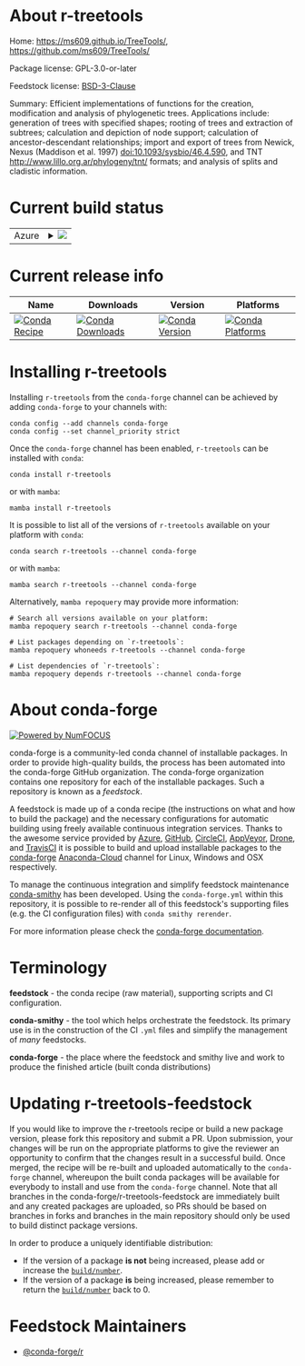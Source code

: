 About r-treetools
=================

Home: https://ms609.github.io/TreeTools/, https://github.com/ms609/TreeTools/

Package license: GPL-3.0-or-later

Feedstock license: [BSD-3-Clause](https://github.com/conda-forge/r-treetools-feedstock/blob/main/LICENSE.txt)

Summary: Efficient implementations of functions for the creation, modification and analysis of phylogenetic trees. Applications include: generation of trees with specified shapes; rooting of trees and extraction of subtrees; calculation and depiction of node support; calculation of ancestor-descendant relationships; import and export of trees from Newick, Nexus (Maddison et al. 1997) <doi:10.1093/sysbio/46.4.590>, and TNT <http://www.lillo.org.ar/phylogeny/tnt/> formats; and analysis of splits and cladistic information.

Current build status
====================


<table>
    
  <tr>
    <td>Azure</td>
    <td>
      <details>
        <summary>
          <a href="https://dev.azure.com/conda-forge/feedstock-builds/_build/latest?definitionId=10695&branchName=main">
            <img src="https://dev.azure.com/conda-forge/feedstock-builds/_apis/build/status/r-treetools-feedstock?branchName=main">
          </a>
        </summary>
        <table>
          <thead><tr><th>Variant</th><th>Status</th></tr></thead>
          <tbody><tr>
              <td>linux_64_r_base4.1</td>
              <td>
                <a href="https://dev.azure.com/conda-forge/feedstock-builds/_build/latest?definitionId=10695&branchName=main">
                  <img src="https://dev.azure.com/conda-forge/feedstock-builds/_apis/build/status/r-treetools-feedstock?branchName=main&jobName=linux&configuration=linux_64_r_base4.1" alt="variant">
                </a>
              </td>
            </tr><tr>
              <td>linux_64_r_base4.2</td>
              <td>
                <a href="https://dev.azure.com/conda-forge/feedstock-builds/_build/latest?definitionId=10695&branchName=main">
                  <img src="https://dev.azure.com/conda-forge/feedstock-builds/_apis/build/status/r-treetools-feedstock?branchName=main&jobName=linux&configuration=linux_64_r_base4.2" alt="variant">
                </a>
              </td>
            </tr><tr>
              <td>osx_64_r_base4.1</td>
              <td>
                <a href="https://dev.azure.com/conda-forge/feedstock-builds/_build/latest?definitionId=10695&branchName=main">
                  <img src="https://dev.azure.com/conda-forge/feedstock-builds/_apis/build/status/r-treetools-feedstock?branchName=main&jobName=osx&configuration=osx_64_r_base4.1" alt="variant">
                </a>
              </td>
            </tr><tr>
              <td>osx_64_r_base4.2</td>
              <td>
                <a href="https://dev.azure.com/conda-forge/feedstock-builds/_build/latest?definitionId=10695&branchName=main">
                  <img src="https://dev.azure.com/conda-forge/feedstock-builds/_apis/build/status/r-treetools-feedstock?branchName=main&jobName=osx&configuration=osx_64_r_base4.2" alt="variant">
                </a>
              </td>
            </tr><tr>
              <td>win_64</td>
              <td>
                <a href="https://dev.azure.com/conda-forge/feedstock-builds/_build/latest?definitionId=10695&branchName=main">
                  <img src="https://dev.azure.com/conda-forge/feedstock-builds/_apis/build/status/r-treetools-feedstock?branchName=main&jobName=win&configuration=win_64_" alt="variant">
                </a>
              </td>
            </tr>
          </tbody>
        </table>
      </details>
    </td>
  </tr>
</table>

Current release info
====================

| Name | Downloads | Version | Platforms |
| --- | --- | --- | --- |
| [![Conda Recipe](https://img.shields.io/badge/recipe-r--treetools-green.svg)](https://anaconda.org/conda-forge/r-treetools) | [![Conda Downloads](https://img.shields.io/conda/dn/conda-forge/r-treetools.svg)](https://anaconda.org/conda-forge/r-treetools) | [![Conda Version](https://img.shields.io/conda/vn/conda-forge/r-treetools.svg)](https://anaconda.org/conda-forge/r-treetools) | [![Conda Platforms](https://img.shields.io/conda/pn/conda-forge/r-treetools.svg)](https://anaconda.org/conda-forge/r-treetools) |

Installing r-treetools
======================

Installing `r-treetools` from the `conda-forge` channel can be achieved by adding `conda-forge` to your channels with:

```
conda config --add channels conda-forge
conda config --set channel_priority strict
```

Once the `conda-forge` channel has been enabled, `r-treetools` can be installed with `conda`:

```
conda install r-treetools
```

or with `mamba`:

```
mamba install r-treetools
```

It is possible to list all of the versions of `r-treetools` available on your platform with `conda`:

```
conda search r-treetools --channel conda-forge
```

or with `mamba`:

```
mamba search r-treetools --channel conda-forge
```

Alternatively, `mamba repoquery` may provide more information:

```
# Search all versions available on your platform:
mamba repoquery search r-treetools --channel conda-forge

# List packages depending on `r-treetools`:
mamba repoquery whoneeds r-treetools --channel conda-forge

# List dependencies of `r-treetools`:
mamba repoquery depends r-treetools --channel conda-forge
```


About conda-forge
=================

[![Powered by
NumFOCUS](https://img.shields.io/badge/powered%20by-NumFOCUS-orange.svg?style=flat&colorA=E1523D&colorB=007D8A)](https://numfocus.org)

conda-forge is a community-led conda channel of installable packages.
In order to provide high-quality builds, the process has been automated into the
conda-forge GitHub organization. The conda-forge organization contains one repository
for each of the installable packages. Such a repository is known as a *feedstock*.

A feedstock is made up of a conda recipe (the instructions on what and how to build
the package) and the necessary configurations for automatic building using freely
available continuous integration services. Thanks to the awesome service provided by
[Azure](https://azure.microsoft.com/en-us/services/devops/), [GitHub](https://github.com/),
[CircleCI](https://circleci.com/), [AppVeyor](https://www.appveyor.com/),
[Drone](https://cloud.drone.io/welcome), and [TravisCI](https://travis-ci.com/)
it is possible to build and upload installable packages to the
[conda-forge](https://anaconda.org/conda-forge) [Anaconda-Cloud](https://anaconda.org/)
channel for Linux, Windows and OSX respectively.

To manage the continuous integration and simplify feedstock maintenance
[conda-smithy](https://github.com/conda-forge/conda-smithy) has been developed.
Using the ``conda-forge.yml`` within this repository, it is possible to re-render all of
this feedstock's supporting files (e.g. the CI configuration files) with ``conda smithy rerender``.

For more information please check the [conda-forge documentation](https://conda-forge.org/docs/).

Terminology
===========

**feedstock** - the conda recipe (raw material), supporting scripts and CI configuration.

**conda-smithy** - the tool which helps orchestrate the feedstock.
                   Its primary use is in the construction of the CI ``.yml`` files
                   and simplify the management of *many* feedstocks.

**conda-forge** - the place where the feedstock and smithy live and work to
                  produce the finished article (built conda distributions)


Updating r-treetools-feedstock
==============================

If you would like to improve the r-treetools recipe or build a new
package version, please fork this repository and submit a PR. Upon submission,
your changes will be run on the appropriate platforms to give the reviewer an
opportunity to confirm that the changes result in a successful build. Once
merged, the recipe will be re-built and uploaded automatically to the
`conda-forge` channel, whereupon the built conda packages will be available for
everybody to install and use from the `conda-forge` channel.
Note that all branches in the conda-forge/r-treetools-feedstock are
immediately built and any created packages are uploaded, so PRs should be based
on branches in forks and branches in the main repository should only be used to
build distinct package versions.

In order to produce a uniquely identifiable distribution:
 * If the version of a package **is not** being increased, please add or increase
   the [``build/number``](https://docs.conda.io/projects/conda-build/en/latest/resources/define-metadata.html#build-number-and-string).
 * If the version of a package **is** being increased, please remember to return
   the [``build/number``](https://docs.conda.io/projects/conda-build/en/latest/resources/define-metadata.html#build-number-and-string)
   back to 0.

Feedstock Maintainers
=====================

* [@conda-forge/r](https://github.com/conda-forge/r/)

